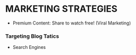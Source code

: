 # MARKETING STRATEGIES

- Premium Content: Share to watch free! (Viral Marketing)

### Targeting Blog Tatics

- Search Engines
